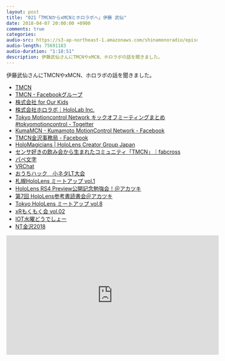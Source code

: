 ```yaml
---
layout: post
title: "021「TMCNからxMCNとホロラボへ」伊藤 武仙"
date: 2018-04-07 20:00:00 +0900
comments: true
categories:
audio-src: https://s3-ap-northeast-1.amazonaws.com/shinamonoradio/episodes/021.mp3
audio-length: 75691183
audio-duration: "1:18:51"
description: 伊藤武仙さんにTMCNやxMCN、ホロラボの話を聞きました。
---
```

伊藤武仙さんにTMCNやxMCN、ホロラボの話を聞きました。

- [TMCN](http://tokyomotioncontrol.net/)
- [TMCN - Facebookグループ](https://ja-jp.facebook.com/TokyoMotioncontrolNetwork/)
- [株式会社 for Our Kids](https://4ok.jp/)
- [株式会社ホロラボ｜HoloLab Inc.](http://hololab.co.jp/)
- [Tokyo Motioncontrol Network キックオフミーティングまとめ #tokyomotioncontrol - Togetter](https://togetter.com/li/551248)
- [KumaMCN - Kumamoto MotionControl Network - Facebook](https://www.facebook.com/KumaMCN/)
- [TMCN金沢事務局 - Facebook](https://www.facebook.com/TMCNkanazawa/)
- [HoloMagicians | HoloLens Creator Group Japan](http://holomagicians.azurewebsites.net/)
- [センサ好きの飲み会から生まれたコミュニティ「TMCN」｜fabcross](https://fabcross.jp/topics/monocommu/20150508_tmcn.html)
- [パペ文字](https://itunes.apple.com/jp/app/puppemoji/id1356037355)
- [VRChat](https://www.vrchat.net/)
- [おうちハック　小ネタLT大会](https://ouch-hack.connpass.com/event/83917/)
- [札幌HoloLens ミートアップ vol.1](https://hololens.connpass.com/event/80654/)
- [HoloLens RS4 Preview公開記念勉強会！＠アカツキ](https://hololens.connpass.com/event/83943/)
- [第7回 HoloLens参考書読書会＠アカツキ](https://hololens.connpass.com/event/80881/)
- [Tokyo HoloLens ミートアップ vol.8](https://hololens.connpass.com/event/82054/)
- [xRもくもく会 vol.02](https://hololens.connpass.com/event/82130/)
- [IOT水曜どうでしょー](https://www.facebook.com/groups/129398917829485)
- [NT金沢2018](http://wiki.nicotech.jp/nico_tech/index.php?NT%E9%87%91%E6%B2%A22018)

<iframe width="560" height="315" src="https://www.youtube.com/embed/TtgkzD8uL0U" frameborder="0" allowfullscreen></iframe>
